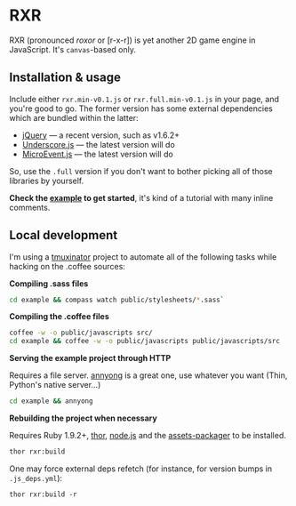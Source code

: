 # RXR

RXR (pronounced *roxor* or [r-x-r]) is yet another 2D game engine in JavaScript. It's `canvas`-based only.

## Installation & usage

Include either `rxr.min-v0.1.js` or `rxr.full.min-v0.1.js` in your page, and you're good to go. The former version has some external dependencies which are bundled within the latter:

* [jQuery](http://jquery.com/) — a recent version, such as v1.6.2+
* [Underscore.js](http://documentcloud.github.com/underscore/) — the latest version will do
* [MicroEvent.js](https://github.com/jeromeetienne/microevent.js) — the latest version will do

So, use the `.full` version if you don't want to bother picking all of those libraries by yourself.

**Check the [example](https://github.com/chikamichi/rxr/tree/master/example) to get started**, it's kind of a tutorial with many inline comments.

## Local development

I'm using a [tmuxinator](https://github.com/aziz/tmuxinator) project to automate all of the following tasks while hacking on the .coffee sources:

**Compiling .sass files**

``` bash
cd example && compass watch public/stylesheets/*.sass`
```

**Compiling the .coffee files**

``` bash
coffee -w -o public/javascripts src/
cd example && coffee -w -o public/javascripts public/javascripts/src
```

**Serving the example project through HTTP**

Requires a file server. [annyong](https://github.com/remiprev/annyong) is a great one, use whatever you want (Thin, Python's native server…)

``` bash
cd example && annyong
```

**Rebuilding the project when necessary**

Requires Ruby 1.9.2+, [thor](https://github.com/wycats/thor), [node.js](http://nodejs.org/) and the [assets-packager](https://github.com/GoalSmashers/assets-packager) to be installed.

``` bash
thor rxr:build
```

One may force external deps refetch (for instance, for version bumps in `.js_deps.yml`):

```
thor rxr:build -r
```
